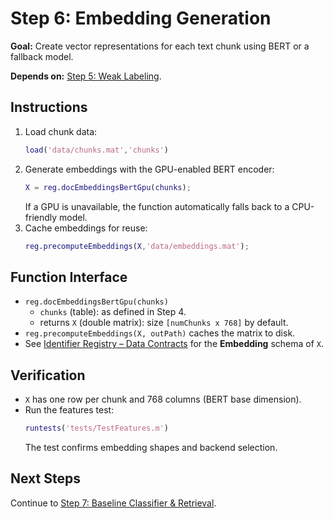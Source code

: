 # Step 6: Embedding Generation

**Goal:** Create vector representations for each text chunk using BERT or a fallback model.

**Depends on:** [Step 5: Weak Labeling](step05_weak_labeling.md).

## Instructions
1. Load chunk data:
   ```matlab
   load('data/chunks.mat','chunks')
   ```
2. Generate embeddings with the GPU-enabled BERT encoder:
   ```matlab
   X = reg.docEmbeddingsBertGpu(chunks);
   ```
   If a GPU is unavailable, the function automatically falls back to a CPU-friendly model.
3. Cache embeddings for reuse:
   ```matlab
   reg.precomputeEmbeddings(X,'data/embeddings.mat');
   ```

## Function Interface
- `reg.docEmbeddingsBertGpu(chunks)`
  - `chunks` (table): as defined in Step 4.  
  - returns `X` (double matrix): size `[numChunks x 768]` by default.  
- `reg.precomputeEmbeddings(X, outPath)` caches the matrix to disk.
- See [Identifier Registry – Data Contracts](identifier_registry.md#data-contracts) for the **Embedding** schema of `X`.

## Verification
- `X` has one row per chunk and 768 columns (BERT base dimension).
- Run the features test:
  ```matlab
  runtests('tests/TestFeatures.m')
  ```
  The test confirms embedding shapes and backend selection.

## Next Steps
Continue to [Step 7: Baseline Classifier & Retrieval](step07_baseline_classifier.md).
